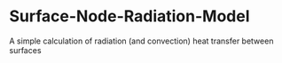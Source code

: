 # Surface-Node-Radiation-Model
A simple calculation of radiation (and convection) heat transfer between surfaces
